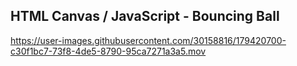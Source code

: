## HTML Canvas / JavaScript - Bouncing Ball



https://user-images.githubusercontent.com/30158816/179420700-c30f1bc7-73f8-4de5-8790-95ca7271a3a5.mov

